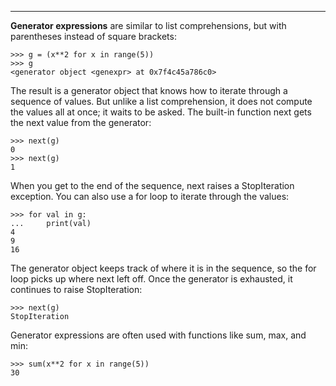 ---------------------

<span>**Generator expressions**</span> are similar to list comprehensions, but with parentheses instead of square brackets:

    >>> g = (x**2 for x in range(5))
    >>> g
    <generator object <genexpr> at 0x7f4c45a786c0>

The result is a generator object that knows how to iterate through a sequence of values. But unlike a list comprehension, it does not compute the values all at once; it waits to be asked. The built-in function <span>next</span> gets the next value from the generator:

    >>> next(g)
    0
    >>> next(g)
    1

When you get to the end of the sequence, <span>next</span> raises a StopIteration exception. You can also use a <span>for</span> loop to iterate through the values:

    >>> for val in g:
    ...     print(val)
    4
    9
    16

The generator object keeps track of where it is in the sequence, so the <span>for</span> loop picks up where <span>next</span> left off. Once the generator is exhausted, it continues to raise <span>StopIteration</span>:

    >>> next(g)
    StopIteration

Generator expressions are often used with functions like <span>sum</span>, <span>max</span>, and <span>min</span>:

    >>> sum(x**2 for x in range(5))
    30

